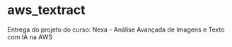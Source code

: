 # aws_textract

Entrega do projeto do curso: Nexa - Análise Avançada de Imagens e Texto com IA na AWS

